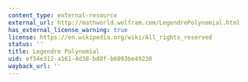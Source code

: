 ```yaml
---
content_type: external-resource
external_url: http://mathworld.wolfram.com/LegendrePolynomial.html
has_external_license_warning: true
license: https://en.wikipedia.org/wiki/All_rights_reserved
status: ''
title: Legendre Polynomial
uid: ef54e312-a161-4d38-bd8f-b6093be49230
wayback_url: ''
---
```

